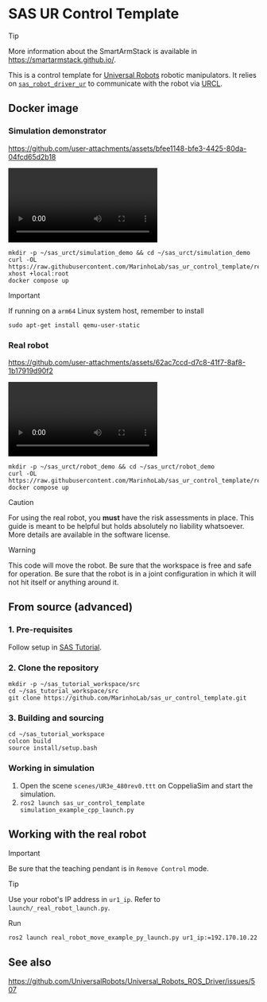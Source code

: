 # SAS UR Control Template

> [!TIP]
> More information about the SmartArmStack is available in https://smartarmstack.github.io/.

This is a control template for [Universal Robots](https://www.universal-robots.com) robotic manipulators. It relies on [`sas_robot_driver_ur`](https://github.com/MarinhoLab/sas_robot_driver_ur) to communicate
with the robot via [URCL](https://github.com/UniversalRobots/Universal_Robots_Client_Library).

## Docker image

### Simulation demonstrator

https://github.com/user-attachments/assets/bfee1148-bfe3-4425-80da-04fcd65d2b18

![](./sas_urct_simulation.mp4)

```commandline
mkdir -p ~/sas_urct/simulation_demo && cd ~/sas_urct/simulation_demo
curl -OL https://raw.githubusercontent.com/MarinhoLab/sas_ur_control_template/refs/heads/main/.devel/simulation_demo/compose.yml
xhost +local:root
docker compose up
```

> [!IMPORTANT]
> If running on a `arm64` Linux system host, remember to install
> ```commandline
> sudo apt-get install qemu-user-static
> ```

### Real robot

https://github.com/user-attachments/assets/62ac7ccd-d7c8-41f7-8af8-1b17919d90f2

![](./sas_urct_realrobot.mp4)

```commandline
mkdir -p ~/sas_urct/robot_demo && cd ~/sas_urct/robot_demo
curl -OL https://raw.githubusercontent.com/MarinhoLab/sas_ur_control_template/refs/heads/main/.devel/robot_demo/compose.yml
docker compose up
```

> [!CAUTION]
> For using the real robot, you **must** have the risk assessments in place. 
> This guide is meant to be helpful but holds absolutely no liability whatsoever. More details are available in the software license.

> [!WARNING]
> This code will move the robot. Be sure that the workspace is free and safe for operation.
> Be sure that the robot is in a joint configuration in which it will not hit itself or anything around it. 

## From source (advanced)

### 1. Pre-requisites

Follow setup in [SAS Tutorial](https://ros2-tutorial.readthedocs.io/en/latest/sas/installation.html).

### 2. Clone the repository
 
```commandLine
mkdir -p ~/sas_tutorial_workspace/src
cd ~/sas_tutorial_workspace/src
git clone https://github.com/MarinhoLab/sas_ur_control_template.git
```

### 3. Building and sourcing

```commandLine
cd ~/sas_tutorial_workspace
colcon build
source install/setup.bash
```

### Working in simulation

1. Open the scene `scenes/UR3e_480rev0.ttt` on CoppeliaSim and start the simulation.
2. `ros2 launch sas_ur_control_template simulation_example_cpp_launch.py`

## Working with the real robot

> [!IMPORTANT]
> Be sure that the teaching pendant is in `Remove Control` mode.

> [!TIP]
> Use your robot's IP address in `ur1_ip`. Refer to `launch/_real_robot_launch.py`.

Run

```commandline
ros2 launch real_robot_move_example_py_launch.py ur1_ip:=192.170.10.22
```

## See also

https://github.com/UniversalRobots/Universal_Robots_ROS_Driver/issues/507

